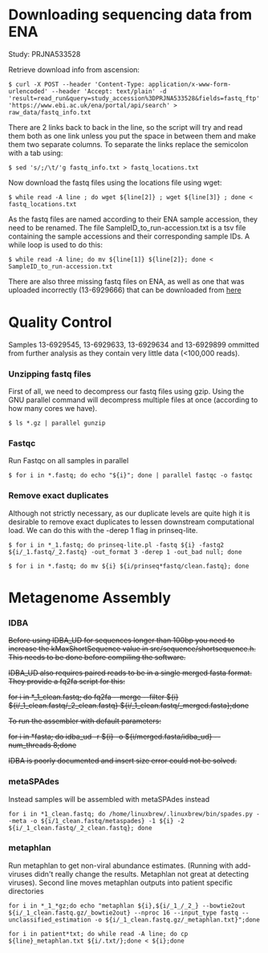# Downloading sequencing data from ENA
Study: PRJNA533528

Retrieve download info from ascension:
```
$ curl -X POST --header 'Content-Type: application/x-www-form-urlencoded' --header 'Accept: text/plain' -d 'result=read_run&query=study_accession%3DPRJNA533528&fields=fastq_ftp' 'https://www.ebi.ac.uk/ena/portal/api/search' > raw_data/fastq_info.txt
```

There are 2 links back to back in the line, so the script will try and read them both as one link unless you put the space in between them and make them two separate columns. To separate the links replace the semicolon with a tab using:
```
$ sed 's/;/\t/'g fastq_info.txt > fastq_locations.txt
```

Now download the fastq files using the locations file using wget:
```
$ while read -A line ; do wget ${line[2]} ; wget ${line[3]} ; done < fastq_locations.txt
```

As the fastq files are named according to their ENA sample accession, they need to be renamed. The file SampleID_to_run-accession.txt is a tsv file containing the sample accessions and their corresponding sample IDs. A while loop is used to do this:
```
$ while read -A line; do mv ${line[1]} ${line[2]}; done < SampleID_to_run-accession.txt
``` 

There are also three missing fastq files on ENA, as well as one that was uploaded incorrectly (13-6929666) that can be downloaded from [here](https://www.dropbox.com/sh/tzgwrdf571k3p5s/AADxy8aVGLEF_ZavbUiW9SCya?dl=0)
 
# Quality Control
Samples 13-6929545, 13-6929633, 13-6929634 and 13-6929899 ommitted from further analysis as they contain very little data (<100,000 reads). 
### Unzipping fastq files
First of all, we need to decompress our fastq files using gzip. Using the GNU parallel command will decompress multiple files at once (according to how many cores we have).
```
$ ls *.gz | parallel gunzip
``` 

### Fastqc
Run Fastqc on all samples in parallel
```
$ for i in *.fastq; do echo "${i}"; done | parallel fastqc -o fastqc
```

### Remove exact duplicates
Although not strictly necessary, as our duplicate levels are quite high it is desirable to remove exact duplicates to lessen downstream computational load. We can do this with the -derep 1 flag in prinseq-lite.

```
$ for i in *_1.fastq; do prinseq-lite.pl -fastq ${i} -fastq2 ${i/_1.fastq/_2.fastq} -out_format 3 -derep 1 -out_bad null; done
```

```
$ for i in *.fastq; do mv ${i} ${i/prinseq*fastq/clean.fastq}; done
```

# Metagenome Assembly
### IDBA
~~Before using IDBA_UD for sequences longer than 100bp you need to increase the kMaxShortSequence value in src/sequence/shortsequence.h. This needs to be done before compiling the software.~~

~~IDBA_UD also requires paired reads to be in a single merged fasta format. They provide a fq2fa script for this:~~

~~for i in *_1_clean.fastq; do fq2fa --merge --filter ${i} ${i/_1_clean.fastq/_2_clean.fastq} ${i/_1_clean.fastq/_merged.fasta};done~~  

~~To run the assembler with default parameters:~~

~~for  i in *fasta; do idba_ud -r ${i} -o ${i/merged.fasta/idba_ud} --num_threads 8;done~~


~~IDBA is poorly documented and insert size error could not be solved.~~

### metaSPAdes
Instead samples will be assembled with metaSPAdes instead

```
for i in *1_clean.fastq; do /home/linuxbrew/.linuxbrew/bin/spades.py --meta -o ${i/1_clean.fastq/metaspades} -1 ${i} -2 ${i/_1_clean.fastq/_2_clean.fastq}; done
```

### metaphlan
Run metaphlan to get non-viral abundance estimates. (Running with add-viruses didn't really change the results. Metaphlan not great at detecting viruses). Second line moves metaphlan outputs into patient specific directories
```
for i in *_1_*gz;do echo "metaphlan ${i},${i/_1_/_2_} --bowtie2out ${i/_1_clean.fastq.gz/_bowtie2out} --nproc 16 --input_type fastq --unclassified_estimation -o ${i/_1_clean.fastq.gz/_metaphlan.txt}";done

for i in patient*txt; do while read -A line; do cp ${line}_metaphlan.txt ${i/.txt/};done < ${i};done
```

